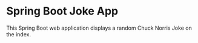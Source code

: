 # Spring Boot Joke App
This Spring Boot web application displays a random Chuck Norris Joke on the index.